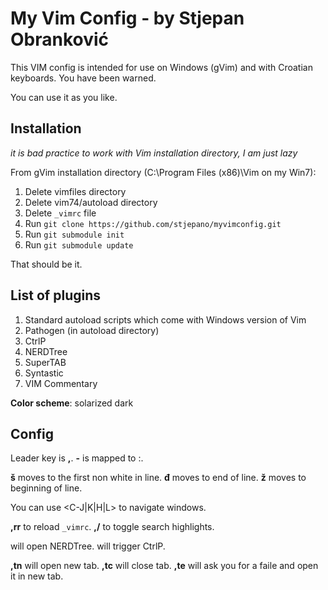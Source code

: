 # My Vim Config - by Stjepan Obranković

This VIM config is intended for use on Windows (gVim) and with Croatian keyboards. You have been warned.

You can use it as you like.


## Installation

*it is bad practice to work with Vim installation directory, I am just lazy*

From gVim installation directory (C:\Program Files (x86)\Vim on my Win7):

1. Delete vimfiles directory
2. Delete vim74/autoload directory
3. Delete `_vimrc` file
4. Run `git clone https://github.com/stjepano/myvimconfig.git` 
5. Run `git submodule init`
6. Run `git submodule update`

That should be it.


## List of plugins

1. Standard autoload scripts which come with Windows version of Vim
2. Pathogen (in autoload directory)
3. CtrlP
4. NERDTree
5. SuperTAB
6. Syntastic
7. VIM Commentary

**Color scheme**: solarized dark

## Config

Leader key is **,**. **-** is mapped to :.

**š** moves to the first non white in line. **đ** moves to end of line. **ž** moves to beginning of line.

You can use <C-J|K|H|L> to navigate windows.

**,rr** to reload `_vimrc`.
**,/** to toggle search highlights.

**<F4>** will open NERDTree.
**<C-P>** will trigger CtrlP.

**,tn** will open new tab. **,tc** will close tab. **,te** will ask you for a faile and open it in new tab.




